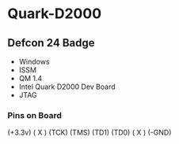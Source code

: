 # Quark-D2000
## Defcon 24 Badge

* Windows
* ISSM
* QM 1.4
* Intel Quark D2000 Dev Board
* JTAG

### Pins on Board
(+3.3v) ( X ) (TCK) (TMS) (TD1) (TD0) ( X ) (-GND)
